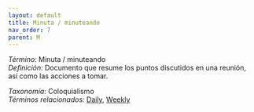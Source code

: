 ```yaml
---
layout: default
title: Minuta / minuteando
nav_order: 7
parent: M
---
```


*Término:* Minuta / minuteando  
*Definición:* Documento que resume los puntos discutidos en una reunión, así como las acciones a tomar.

*Taxonomía:* Coloquialismo  
*Términos relacionados:* [Daily](https://maleniski.github.io/diccionario-angl-tec-mx/docs/alfabeticamente/D/daily/), [Weekly](https://maleniski.github.io/diccionario-angl-tec-mx/docs/alfabeticamente/W/weekly/)
